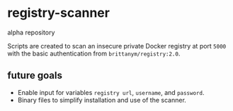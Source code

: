 # registry-scanner

alpha repository

Scripts are created to scan an insecure private Docker registry at port `5000` with the basic authentication from `brittanym/registry:2.0`.

## future goals

- Enable input for variables `registry url`, `username`, and `password`.
- Binary files to simplify installation and use of the scanner.